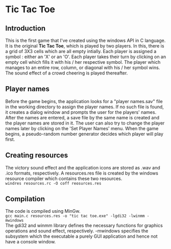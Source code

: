 # Tic Tac Toe
## Introduction
This is the first game that I've created using the windows API in C language. It is the original **Tic Tac Toe**, which is played by two players. In this, there is a grid of 3X3 cells which are all empty intially. Each player is assigned a symbol : either an 'X' or an 'O'. Each player takes their turn by clicking on an empty cell which fills it with his / her respective symbol. The player which manages to an entire row, column, or diagonal with his / her symbol wins. The sound effect of a crowd cheering is played thereafter.
## Player names
Before the game begins, the application looks for a "player names.sav" file in the working directory to assign the player names. If no such file is found, it creates a dialog window and prompts the user for the players' names. After the names are entered, a save file by the same name is created and the player names are stored in it. The user can also try to change the player names later by clicking on the 'Set Player Names' menu.
When the game begins, a pseudo-random number generator decides which player will play first.
## Creating resources
The victory sound effect and the application icons are stored as .wav and .ico formats, respectively. A resources.res file is created by the windows resource compiler which contains these two resources.<br>
`windres resources.rc -O coff reosurces.res`
## Compilation
The code is compiled using MinGw. <br>
`gcc main.c resources.res -o "tic tac toe.exe" -lgdi32 -lwinmm -mwindows`<br>
The gdi32 and winmm library defines the necessary functions for graphics operations and sound effect, respectively. -mwindows specifies the subsystem which the executable a purely GUI application and hence not have a console window.

